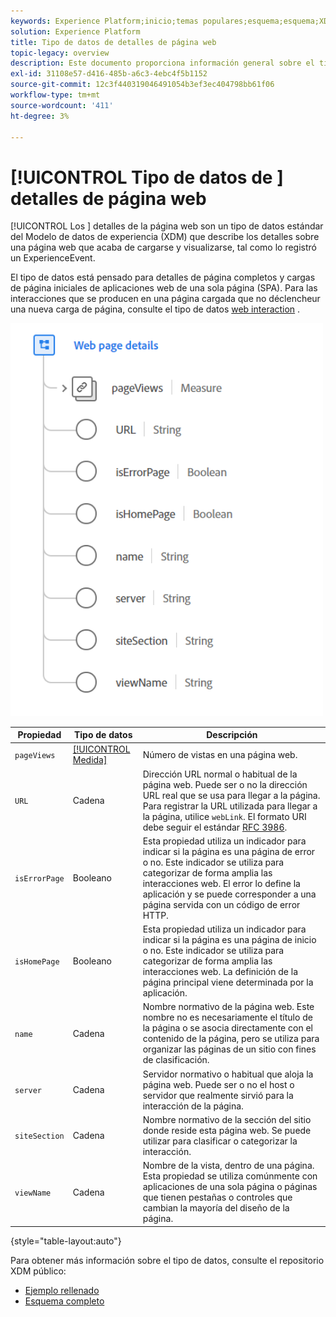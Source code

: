 ```yaml
---
keywords: Experience Platform;inicio;temas populares;esquema;esquema;XDM;campos;esquemas;esquemas;detalles de página web;tipo de datos;tipo de datos;tipo de datos;página web
solution: Experience Platform
title: Tipo de datos de detalles de página web
topic-legacy: overview
description: Este documento proporciona información general sobre el tipo de datos del Modelo de datos de experiencia (XDM) de la página web.
exl-id: 31108e57-d416-485b-a6c3-4ebc4f5b1152
source-git-commit: 12c3f440319046491054b3ef3ec404798bb61f06
workflow-type: tm+mt
source-wordcount: '411'
ht-degree: 3%

---
```


# [!UICONTROL Tipo de datos de ] detalles de página web

[!UICONTROL Los ] detalles de la página web son un tipo de datos estándar del Modelo de datos de experiencia (XDM) que describe los detalles sobre una página web que acaba de cargarse y visualizarse, tal como lo registró un ExperienceEvent.

El tipo de datos está pensado para detalles de página completos y cargas de página iniciales de aplicaciones web de una sola página (SPA). Para las interacciones que se producen en una página cargada que no déclencheur una nueva carga de página, consulte el tipo de datos [web interaction](./web-interaction.md) .

<img src="../images/data-types/web-page-details.PNG" width="500" /><br />

| Propiedad | Tipo de datos | Descripción |
| --- | --- | --- |
| `pageViews` | [[!UICONTROL Medida]](./measure.md) | Número de vistas en una página web. |
| `URL` | Cadena | Dirección URL normal o habitual de la página web. Puede ser o no la dirección URL real que se usa para llegar a la página. Para registrar la URL utilizada para llegar a la página, utilice `webLink`. El formato URI debe seguir el estándar [RFC 3986](https://tools.ietf.org/html/rfc3986). |
| `isErrorPage` | Booleano | Esta propiedad utiliza un indicador para indicar si la página es una página de error o no. Este indicador se utiliza para categorizar de forma amplia las interacciones web. El error lo define la aplicación y se puede corresponder a una página servida con un código de error HTTP. |
| `isHomePage` | Booleano | Esta propiedad utiliza un indicador para indicar si la página es una página de inicio o no. Este indicador se utiliza para categorizar de forma amplia las interacciones web. La definición de la página principal viene determinada por la aplicación. |
| `name` | Cadena | Nombre normativo de la página web. Este nombre no es necesariamente el título de la página o se asocia directamente con el contenido de la página, pero se utiliza para organizar las páginas de un sitio con fines de clasificación. |
| `server` | Cadena | Servidor normativo o habitual que aloja la página web. Puede ser o no el host o servidor que realmente sirvió para la interacción de la página. |
| `siteSection` | Cadena | Nombre normativo de la sección del sitio donde reside esta página web. Se puede utilizar para clasificar o categorizar la interacción. |
| `viewName` | Cadena | Nombre de la vista, dentro de una página. Esta propiedad se utiliza comúnmente con aplicaciones de una sola página o páginas que tienen pestañas o controles que cambian la mayoría del diseño de la página. |

{style=&quot;table-layout:auto&quot;}

Para obtener más información sobre el tipo de datos, consulte el repositorio XDM público:

* [Ejemplo rellenado](https://github.com/adobe/xdm/blob/master/components/datatypes/deprecated/webpagedetails.example.2.json)
* [Esquema completo](https://github.com/adobe/xdm/blob/master/components/datatypes/deprecated/webpagedetails.schema.json)
